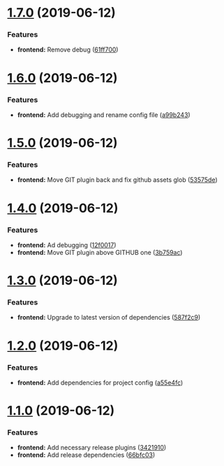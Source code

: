 # [1.7.0](https://github.com/marksmall/release-test/compare/v1.6.0...v1.7.0) (2019-06-12)


### Features

* **frontend:** Remove debug ([61ff700](https://github.com/marksmall/release-test/commit/61ff700))

# [1.6.0](https://github.com/marksmall/release-test/compare/v1.5.0...v1.6.0) (2019-06-12)


### Features

* **frontend:** Add debugging and rename config file ([a99b243](https://github.com/marksmall/release-test/commit/a99b243))

# [1.5.0](https://github.com/marksmall/release-test/compare/v1.4.0...v1.5.0) (2019-06-12)


### Features

* **frontend:** Move GIT plugin back and fix github assets glob ([53575de](https://github.com/marksmall/release-test/commit/53575de))

# [1.4.0](https://github.com/marksmall/release-test/compare/v1.3.0...v1.4.0) (2019-06-12)


### Features

* **frontend:** Ad debugging ([12f0017](https://github.com/marksmall/release-test/commit/12f0017))
* **frontend:** Move GIT plugin above GITHUB one ([3b759ac](https://github.com/marksmall/release-test/commit/3b759ac))

# [1.3.0](https://github.com/marksmall/release-test/compare/v1.2.0...v1.3.0) (2019-06-12)


### Features

* **frontend:** Upgrade to latest version of dependencies ([587f2c9](https://github.com/marksmall/release-test/commit/587f2c9))

# [1.2.0](https://github.com/marksmall/release-test/compare/v1.1.0...v1.2.0) (2019-06-12)


### Features

* **frontend:** Add dependencies for project config ([a55e4fc](https://github.com/marksmall/release-test/commit/a55e4fc))

# [1.1.0](https://github.com/marksmall/release-test/compare/v1.0.0...v1.1.0) (2019-06-12)


### Features

* **frontend:** Add necessary release plugins ([3421910](https://github.com/marksmall/release-test/commit/3421910))
* **frontend:** Add release dependencies ([66bfc03](https://github.com/marksmall/release-test/commit/66bfc03))
